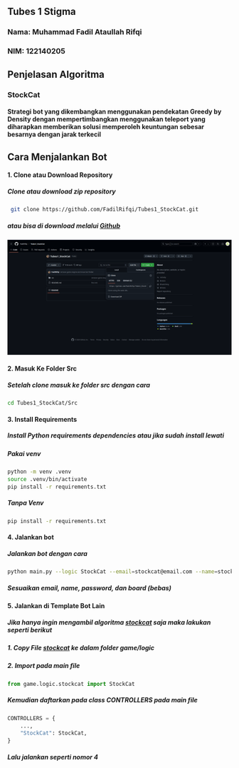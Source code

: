 ## Tubes 1 Stigma

### Nama: Muhammad Fadil Ataullah Rifqi

### NIM: 122140205

## Penjelasan Algoritma

### StockCat

#### Strategi bot yang dikembangkan menggunakan pendekatan Greedy by Density dengan mempertimbangkan menggunakan teleport yang diharapkan memberikan solusi memperoleh keuntungan sebesar besarnya dengan jarak terkecil

## Cara Menjalankan Bot

#### 1. Clone atau Download Repository

##### Clone atau download zip repository

```sh
 git clone https://github.com/FadilRifqi/Tubes1_StockCat.git
```

##### atau bisa di download melalui [Github](github.com/FadilRifqi/Tubes1_StockCat/)

![alt text](images/Screenshot_20250530_173747.png)

#### 2. Masuk Ke Folder Src

##### Setelah clone masuk ke folder src dengan cara

```sh
cd Tubes1_StockCat/Src
```

#### 3. Install Requirements

##### Install Python requirements dependencies atau jika sudah install lewati

##### Pakai venv

```sh
python -m venv .venv
source .venv/bin/activate
pip install -r requirements.txt
```

##### Tanpa Venv

```sh
pip install -r requirements.txt
```

#### 4. Jalankan bot

##### Jalankan bot dengan cara

```sh
python main.py --logic StockCat --email=stockcat@email.com --name=stockcat --password=123456 --team etimo --board 9
```

##### Sesuaikan email, name, password, dan board (bebas)

#### 5. Jalankan di Template Bot Lain

##### Jika hanya ingin mengambil algoritma [stockcat](src/game/logic/stockcat.py) saja maka lakukan seperti berikut

##### 1. Copy File [stockcat](src/game/logic/stockcat.py) ke dalam folder game/logic

##### 2. Import pada main file

```python
from game.logic.stockcat import StockCat
```

##### Kemudian daftarkan pada class CONTROLLERS pada main file

```python
CONTROLLERS = {
    ...,
    "StockCat": StockCat,
}
```

##### Lalu jalankan seperti nomor 4

